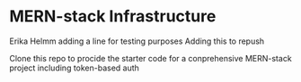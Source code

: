 # MERN-stack Infrastructure

Erika Helmm adding a line for testing purposes
Adding this to repush


Clone this repo to procide the starter code for a conprehensive MERN-stack project including token-based auth